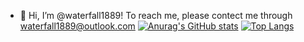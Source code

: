 - 👋 Hi, I’m @waterfall1889! To reach me, please contect me through waterfall1889@outlook.com
[![Anurag's GitHub stats](https://github-readme-stats.vercel.app/api?username=waterfall1889)](https://github.com/waterfall1889/github-readme-stats)
[![Top Langs](https://github-readme-stats.vercel.app/api/top-langs/?username=waterfall1889)](https://github.com/waterfall1889/github-readme-stats)
